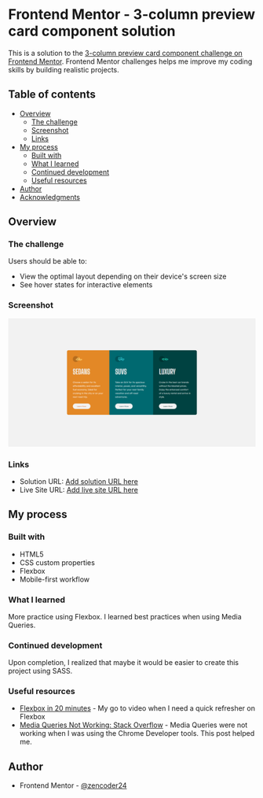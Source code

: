# Frontend Mentor - 3-column preview card component solution

This is a solution to the [3-column preview card component challenge on Frontend Mentor](https://www.frontendmentor.io/challenges/3column-preview-card-component-pH92eAR2-). Frontend Mentor challenges helps me improve my coding skills by building realistic projects. 

## Table of contents

- [Overview](#overview)
  - [The challenge](#the-challenge)
  - [Screenshot](#screenshot)
  - [Links](#links)
- [My process](#my-process)
  - [Built with](#built-with)
  - [What I learned](#what-i-learned)
  - [Continued development](#continued-development)
  - [Useful resources](#useful-resources)
- [Author](#author)
- [Acknowledgments](#acknowledgments)


## Overview

### The challenge

Users should be able to:

- View the optimal layout depending on their device's screen size
- See hover states for interactive elements

### Screenshot

![Screenshot](./screenshot.png)


### Links

- Solution URL: [Add solution URL here](https://your-solution-url.com)
- Live Site URL: [Add live site URL here](https://your-live-site-url.com)

## My process

### Built with

- HTML5
- CSS custom properties
- Flexbox
- Mobile-first workflow


### What I learned

More practice using Flexbox. I learned best practices when using Media Queries.


### Continued development

Upon completion, I realized that maybe it would be easier to create this project using SASS. 


### Useful resources

- [Flexbox in 20 minutes](https://www.youtube.com/watch?v=JJSoEo8JSnc&t=719s&ab_channel=TraversyMedia) - My go to video when I need a quick refresher on Flexbox
- [Media Queries Not Working: Stack Overflow](https://stackoverflow.com/questions/26888751/chrome-device-mode-emulation-media-queries-not-working) - Media Queries were not working when I was using the Chrome Developer tools. This post helped me. 


## Author

- Frontend Mentor -  [@zencoder24](https://www.frontendmentor.io/profile/zencoder24)

